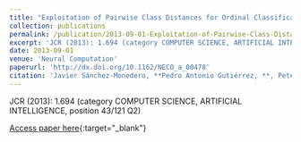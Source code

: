 ```yaml
---
title: "Exploitation of Pairwise Class Distances for Ordinal Classification"
collection: publications
permalink: /publication/2013-09-01-Exploitation-of-Pairwise-Class-Distances-for-Ordinal-Classification
excerpt: 'JCR (2013): 1.694 (category COMPUTER SCIENCE, ARTIFICIAL INTELLIGENCE, position 43/121 Q2)'
date: 2013-09-01
venue: 'Neural Computation'
paperurl: 'http://dx.doi.org/10.1162/NECO_a_00478'
citation: 'Javier Sánchez-Monedero, **Pedro Antonio Gutiérrez, **, Peter Tino, César Hervás-Martínez, &quot;Exploitation of Pairwise Class Distances for Ordinal Classification.&quot; Neural Computation, Vol. 25(9), 2013, pp.2450-2485.'
---
```

JCR (2013): 1.694 (category COMPUTER SCIENCE, ARTIFICIAL INTELLIGENCE, position 43/121 Q2)

[Access paper here](http://dx.doi.org/10.1162/NECO_a_00478){:target="_blank"}
